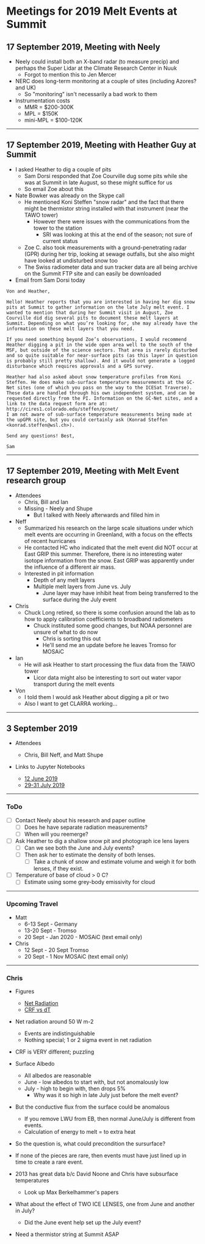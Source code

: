 # Meetings for 2019 Melt Events at Summit

## 17 September 2019, Meeting with Neely
- Neely could install both an X-band radar (to measure precip) and perhaps the Super Lidar at the Climate Research Center in Nuuk
  - Forgot to mention this to Jen Mercer
- NERC does long-term monitoring at a couple of sites (including Azores? and UK)
  - So "monitoring" isn't necessarily a bad work to them
- Instrumentation costs
  - MMR = $200-300K
  - MPL = $150K
  - mini-MPL = $100-120K

---

## 17 September 2019, Meeting with Heather Guy at Summit
- I asked Heather to dig a couple of pits
  - Sam Dorsi responded that Zoe Courville dug some pits while she was at Summit in late August, so these might suffice for us
  - So email Zoe about this
- Nate Bowker was already on the Skype call
  - He mentioned Koni Steffen "snow radar" and the fact that there might be thermistor string installed with that instrument (near the TAWO tower)
    - However there were issues with the communications from the tower to the station
      - SRI was looking at this at the end of the season; not sure of current status
  - Zoe C. also took measurements with a ground-penetrating radar (GPR) during her trip, looking at sewage outfalls, but she also might have looked at undisturbed snow too
  - The Swiss radiometer data and sun tracker data are all being archive on the Summit FTP site and can easily be downloaded
- Email from Sam Dorsi today
```
Von and Heather,
 
Hello! Heather reports that you are interested in having her dig snow pits at Summit to gather information on the late July melt event. I wanted to mention that during her Summit visit in August, Zoe Courville did dig several pits to document these melt layers at Summit. Depending on what you’re looking for, she may already have the information on these melt layers that you need.
 
If you need something beyond Zoe’s observations, I would recommend Heather digging a pit in the wide open area well to the south of the MSF, but outside of the science sectors. That area is rarely disturbed and so quite suitable for near-surface pits (as this layer in question is probably still pretty shallow). And it would not generate a logged disturbance which requires approvals and a GPS survey.
 
Heather had also asked about snow temperature profiles from Koni Steffen. He does make sub-surface temperature measurements at the GC-Net sites (one of which you pass on the way to the ICESat Traverse). These data are handled through his own independent system, and can be requested directly from the PI. Information on the GC-Net sites, and a link to the data request form are at:
http://cires1.colorado.edu/steffen/gcnet/
I am not aware of sub-surface temperature measurements being made at the upGPR site, but you could certainly ask (Konrad Steffen <konrad.steffen@wsl.ch>).
 
Send any questions! Best,
 
Sam
```
---

## 17 September 2019, Meeting with Melt Event research group
- Attendees
  - Chris, Bill and Ian
  - Missing - Neely and Shupe
    - But I talked with Neely afterwards and filled him in
- Neff
  - Summarized his research on the large scale situations under which melt events are occurring in Greenland, with a focus on the effects of recent hurricanes
  - He contacted HC who indicated that the melt event did NOT occur at East GRIP this summer. Therefore, there is no interesting water isotope information from the snow. East GRIP was apparently under the influence of a different air mass.
  - Interested in pit information
    - Depth of any melt layers
    - Multiple melt layers from June vs. July
      - June layer may have inhibit heat from being transferred to the surface during the July event
- Chris
  - Chuck Long retired, so there is some confusion around the lab as to how to apply calibration coefficients to broadband radiometers
    - Chuck instituted some good changes, but NOAA personnel are unsure of what to do now
      - Chris is sorting this out
      - He'll send me an update before he leaves Tromso for MOSAiC
- Ian
  - He will ask Heather to start processing the flux data from the TAWO tower
    - Licor data might also be interesting to sort out water vapor transport during the melt events
- Von
  - I told them I would ask Heather about digging a pit or two
  - Also I want to get CLARRA working...

---

## 3 September 2019
- Attendees
  - Chris, Bill Neff, and Matt Shupe

- Links to Jupyter Notebooks
  - [12 June 2019](/Users/vonw/work/projects/icecaps/analysis/SummitMeltEvents/190612/SummitMelt2019Event.ipynb)
  - [29-31 July 2019](/Users/vonw/work/projects/icecaps/analysis/SummitMeltEvents/190729_190731/SummitMelt2019Event.ipynb)

---

### ToDo
- [ ] Contact Neely about his research and paper outline
  - [ ] Does he have separate radiation measurements?
  - [ ] When will you reemerge?
- [ ] Ask Heather to dig a shallow snow pit and photograph ice lens layers
  - [ ] Can we see both the June and July events?
  - [ ] Then ask her to estimate the density of both lenses.
    - [ ] Take a chunk of snow and estimate volume and weigh it for both lenses, if they exist.
- [ ] Temperature of base of cloud > 0 C?
  - [ ] Estimate using some grey-body emissivity for cloud

---

### Upcoming Travel
- Matt
  - 6-13 Sept - Germany
  - 13-20 Sept - Tromso
  - 20 Sept - Jan 2020 - MOSAiC (text email only)
- Chris
  - 12 Sept - 20 Sept Tromso
  - 20 Sept - 1 Nov MOSAiC (text email only)

---

### Chris
- Figures
  - [Net Radiation](FromChrisCox-1_20190903.png)
  - [CRF vs dT](FromChrisCox-2_20190903.png)
- Net radiation around 50 W m-2
  - Events are indistinguishable
  - Nothing special; 1 or 2 sigma event in net radiation
- CRF is VERY different; puzzling
- Surface Albedo
  - All albedos are reasonable
  - June - low albedos to start with, but not anomalously low
  - July - high to begin with, then drops 5%
    - Why was it so high in late July just before the melt event?
- But the conductive flux from the surface could be anomalous
  - If you remove LWU from EB, then normal June/July is different from events.
  - Calculation of energy to melt = to extra heat
- So the question is, what could precondition the sursurface?

- If none of the pieces are rare, then events must have just lined up in time to create a rare event.

- 2013 has great data b/c David Noone and Chris have subsurface temperatures
  - Look up Max Berkelhammer's papers

- What about the effect of TWO ICE LENSES, one from June and another in July?
  - Did the June event help set up the July event?

- Need a thermistor string at Summit ASAP